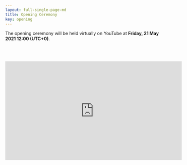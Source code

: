 ```yaml
---
layout: full-single-page-md
title: Opening Ceremony
key: opening
---
```


The opening ceremony will be held virtually on YouTube at **Friday, 21 May 2021 12:00 (UTC+0)**.

<iframe width="560" height="315" style="display:block;margin:4rem auto" src="https://www.youtube.com/embed/VrJtt207bQc" frameborder="0" allow="accelerometer; autoplay; clipboard-write; encrypted-media; gyroscope; picture-in-picture" allowfullscreen></iframe>
